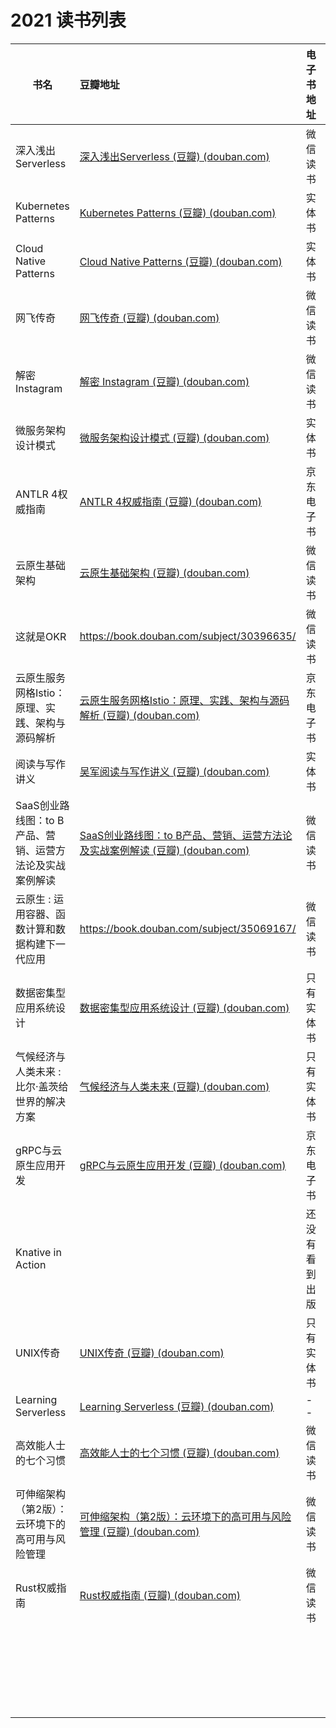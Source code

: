# 2021 读书列表



| 书名                                                         | 豆瓣地址                                                     | 电子书地址                                                   | 评价 |
| ------------------------------------------------------------ | :----------------------------------------------------------- | ------------------------------------------------------------ | ----- |
| 深入浅出Serverless                                           | [深入浅出Serverless (豆瓣) (douban.com)](https://book.douban.com/subject/30465267/) | 微信读书 | ★★    |
| Kubernetes Patterns                                          | [Kubernetes Patterns (豆瓣) (douban.com)](https://book.douban.com/subject/33393680/) | 实体书                                                       | ★★★★★ |
| Cloud Native Patterns                                        | [Cloud Native Patterns (豆瓣) (douban.com)](https://book.douban.com/subject/27102731/) | 实体书                                                       | ★★★★  |
| 网飞传奇                                                     | [网飞传奇 (豆瓣) (douban.com)](https://book.douban.com/subject/25800025/) | 微信读书 | ★★★★  |
| 解密 Instagram                                               | [解密 Instagram (豆瓣) (douban.com)](https://book.douban.com/subject/35252483/) | 微信读书 | ★★★★  |
| 微服务架构设计模式                                           | [微服务架构设计模式 (豆瓣) (douban.com)](https://book.douban.com/subject/33425123/) | 实体书                                                       | ★★★★★ |
| ANTLR 4权威指南                                              | [ANTLR 4权威指南 (豆瓣) (douban.com)](https://book.douban.com/subject/27082372/) | 京东电子书                                                   | ★★★★ |
| 云原生基础架构 | [云原生基础架构 (豆瓣) (douban.com)](https://book.douban.com/subject/30388782/) | 微信读书 | ★★ |
| 这就是OKR                                                    | https://book.douban.com/subject/30396635/                    | 微信读书 | ★★★★ |
| 云原生服务网格Istio：原理、实践、架构与源码解析              | [云原生服务网格Istio：原理、实践、架构与源码解析 (豆瓣) (douban.com)](https://book.douban.com/subject/34438220/) | 京东电子书                                                   | ★★ |
| 阅读与写作讲义                                               | [吴军阅读与写作讲义 (豆瓣) (douban.com)](https://book.douban.com/subject/35426741/) | 实体书                                                       | 在读 |
| SaaS创业路线图：to B产品、营销、运营方法论及实战案例解读 | [SaaS创业路线图：to B产品、营销、运营方法论及实战案例解读 (豆瓣) (douban.com)](https://book.douban.com/subject/35079444/) | 微信读书 | 在读 |
| 云原生 : 运用容器、函数计算和数据构建下一代应用 | https://book.douban.com/subject/35069167/                    | 微信读书 |       |
| 数据密集型应用系统设计                                       | [数据密集型应用系统设计 (豆瓣) (douban.com)](https://book.douban.com/subject/30329536/) | 只有实体书                                                   |       |
| 气候经济与人类未来 : 比尔·盖茨给世界的解决方案               | [气候经济与人类未来 (豆瓣) (douban.com)](https://book.douban.com/subject/35396007/) | 只有实体书                                                   |       |
| gRPC与云原生应用开发 | [gRPC与云原生应用开发 (豆瓣) (douban.com)](https://book.douban.com/subject/35309194/) | 京东电子书                                                   |       |
| Knative in Action                                            |                                                              | 还没有看到出版                                               |       |
| UNIX传奇                                                     | [UNIX传奇 (豆瓣) (douban.com)](https://book.douban.com/subject/35292726/) | 只有实体书                                                   |       |
| Learning Serverless | [Learning Serverless (豆瓣) (douban.com)](https://book.douban.com/subject/34973913/) | -- |       |
| 高效能人士的七个习惯 | [高效能人士的七个习惯 (豆瓣) (douban.com)](https://book.douban.com/subject/5325618/) | 微信读书 |       |
| 可伸缩架构（第2版）：云环境下的高可用与风险管理 | [可伸缩架构（第2版）：云环境下的高可用与风险管理 (豆瓣) (douban.com)](https://book.douban.com/subject/35178755/) | 微信读书 |       |
| Rust权威指南 | [Rust权威指南 (豆瓣) (douban.com)](https://book.douban.com/subject/35081743/) | 微信读书 |       |
|                                                              |                                                              |                                                              |       |
|                                                              |                                                              |                                                              |       |
|                                                              |                                                              |                                                              |       |
|                                                              |                                                              |                                                              |       |
|                                                              |                                                              |                                                              |       |
|                                                              |                                                              |                                                              |       |
|                                                              |                                                              |                                                              |       |
|                                                              |                                                              |                                                              |       |
|                                                              |                                                              |                                                              |       |
|                                                              |                                                              |                                                              |       |
|                                                              |                                                              |                                                              |       |
|                                                              |                                                              |                                                              |       |
|                                                              |                                                              |                                                              |       |
|                                                              |                                                              |                                                              |       |
|                                                              |                                                              |                                                              |       |
|                                                              |                                                              |                                                              |       |
|                                                              |                                                              |                                                              |       |
|                                                              |                                                              |                                                              |       |
|                                                              |                                                              |                                                              |       |
|                                                              |                                                              |                                                              |       |
|                                                              |                                                              |                                                              |       |
|                                                              |                                                              |                                                              |       |
|                                                              |                                                              |                                                              |       |
|                                                              |                                                              |                                                              |       |





